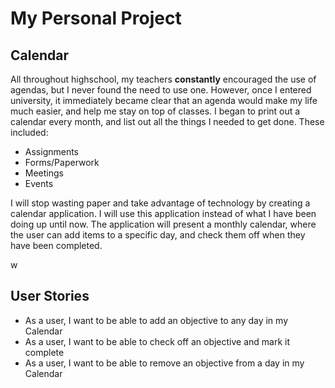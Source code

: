 # My Personal Project

## Calendar

All throughout highschool, my teachers **constantly** encouraged the use of agendas, but I never found 
the need to use one. However, once I entered university, it immediately became clear that an agenda
would make my life much easier, and help me stay on top of classes. I began to print out a calendar
every month, and list out all the things I needed to get done. These included:
- Assignments
- Forms/Paperwork
- Meetings
- Events 

I will stop wasting paper and take advantage of technology by creating a calendar application. I will
use this application instead of what I have been doing up until now. The application will present a 
monthly calendar, where the user can add items to a specific day, and check them off when they have 
been completed. 

w
## User Stories
- As a user, I want to be able to add an objective to any day in my Calendar
- As a user, I want to be able to check off an objective and mark it complete
- As a user, I want to be able to remove an objective from a day in my Calendar




